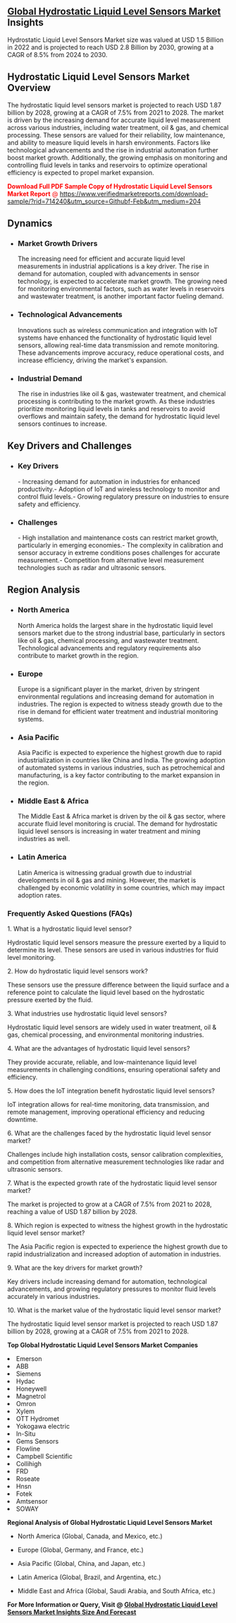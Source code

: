 <h2><a href="https://www.verifiedmarketreports.com/download-sample/?rid=714240&amp;utm_source=Githubf&amp;utm_medium=204" target="_blank">Global Hydrostatic Liquid Level Sensors Market</a> Insights</h2><p>Hydrostatic Liquid Level Sensors Market size was valued at USD 1.5 Billion in 2022 and is projected to reach USD 2.8 Billion by 2030, growing at a CAGR of 8.5% from 2024 to 2030.</p><p><h2>Hydrostatic Liquid Level Sensors Market Overview</h2><p>The hydrostatic liquid level sensors market is projected to reach USD 1.87 billion by 2028, growing at a CAGR of 7.5% from 2021 to 2028. The market is driven by the increasing demand for accurate liquid level measurement across various industries, including water treatment, oil & gas, and chemical processing. These sensors are valued for their reliability, low maintenance, and ability to measure liquid levels in harsh environments. Factors like technological advancements and the rise in industrial automation further boost market growth. Additionally, the growing emphasis on monitoring and controlling fluid levels in tanks and reservoirs to optimize operational efficiency is expected to propel market expansion.<p><span class=""><span style="color: #ff0000;"><strong>Download Full PDF Sample Copy of Hydrostatic Liquid Level Sensors Market Report</strong> @ </span><a href="https://www.verifiedmarketreports.com/download-sample/?rid=714240&amp;utm_source=Githubf-Feb&amp;utm_medium=204" target="_blank">https://www.verifiedmarketreports.com/download-sample/?rid=714240&amp;utm_source=Githubf-Feb&amp;utm_medium=204</a></span></p><h2>Dynamics</h2><ul><li><h3>Market Growth Drivers</h3> The increasing need for efficient and accurate liquid level measurements in industrial applications is a key driver. The rise in demand for automation, coupled with advancements in sensor technology, is expected to accelerate market growth. The growing need for monitoring environmental factors, such as water levels in reservoirs and wastewater treatment, is another important factor fueling demand.</li><li><h3>Technological Advancements</h3> Innovations such as wireless communication and integration with IoT systems have enhanced the functionality of hydrostatic liquid level sensors, allowing real-time data transmission and remote monitoring. These advancements improve accuracy, reduce operational costs, and increase efficiency, driving the market's expansion.</li><li><h3>Industrial Demand</h3> The rise in industries like oil & gas, wastewater treatment, and chemical processing is contributing to the market growth. As these industries prioritize monitoring liquid levels in tanks and reservoirs to avoid overflows and maintain safety, the demand for hydrostatic liquid level sensors continues to increase.</li></ul><h2>Key Drivers and Challenges</h2><ul><li><h3>Key Drivers</h3> - Increasing demand for automation in industries for enhanced productivity.- Adoption of IoT and wireless technology to monitor and control fluid levels.- Growing regulatory pressure on industries to ensure safety and efficiency.</li><li><h3>Challenges</h3> - High installation and maintenance costs can restrict market growth, particularly in emerging economies.- The complexity in calibration and sensor accuracy in extreme conditions poses challenges for accurate measurement.- Competition from alternative level measurement technologies such as radar and ultrasonic sensors.</li></ul><h2>Region Analysis</h2><ul><li><h3>North America</h3> North America holds the largest share in the hydrostatic liquid level sensors market due to the strong industrial base, particularly in sectors like oil & gas, chemical processing, and wastewater treatment. Technological advancements and regulatory requirements also contribute to market growth in the region.</li><li><h3>Europe</h3> Europe is a significant player in the market, driven by stringent environmental regulations and increasing demand for automation in industries. The region is expected to witness steady growth due to the rise in demand for efficient water treatment and industrial monitoring systems.</li><li><h3>Asia Pacific</h3> Asia Pacific is expected to experience the highest growth due to rapid industrialization in countries like China and India. The growing adoption of automated systems in various industries, such as petrochemical and manufacturing, is a key factor contributing to the market expansion in the region.</li><li><h3>Middle East & Africa</h3> The Middle East & Africa market is driven by the oil & gas sector, where accurate fluid level monitoring is crucial. The demand for hydrostatic liquid level sensors is increasing in water treatment and mining industries as well.</li><li><h3>Latin America</h3> Latin America is witnessing gradual growth due to industrial developments in oil & gas and mining. However, the market is challenged by economic volatility in some countries, which may impact adoption rates.</li></ul><h3>Frequently Asked Questions (FAQs)</h3><p>1. What is a hydrostatic liquid level sensor?</p><p>Hydrostatic liquid level sensors measure the pressure exerted by a liquid to determine its level. These sensors are used in various industries for fluid level monitoring.</p><p>2. How do hydrostatic liquid level sensors work?</p><p>These sensors use the pressure difference between the liquid surface and a reference point to calculate the liquid level based on the hydrostatic pressure exerted by the fluid.</p><p>3. What industries use hydrostatic liquid level sensors?</p><p>Hydrostatic liquid level sensors are widely used in water treatment, oil & gas, chemical processing, and environmental monitoring industries.</p><p>4. What are the advantages of hydrostatic liquid level sensors?</p><p>They provide accurate, reliable, and low-maintenance liquid level measurements in challenging conditions, ensuring operational safety and efficiency.</p><p>5. How does the IoT integration benefit hydrostatic liquid level sensors?</p><p>IoT integration allows for real-time monitoring, data transmission, and remote management, improving operational efficiency and reducing downtime.</p><p>6. What are the challenges faced by the hydrostatic liquid level sensor market?</p><p>Challenges include high installation costs, sensor calibration complexities, and competition from alternative measurement technologies like radar and ultrasonic sensors.</p><p>7. What is the expected growth rate of the hydrostatic liquid level sensor market?</p><p>The market is projected to grow at a CAGR of 7.5% from 2021 to 2028, reaching a value of USD 1.87 billion by 2028.</p><p>8. Which region is expected to witness the highest growth in the hydrostatic liquid level sensor market?</p><p>The Asia Pacific region is expected to experience the highest growth due to rapid industrialization and increased adoption of automation in industries.</p><p>9. What are the key drivers for market growth?</p><p>Key drivers include increasing demand for automation, technological advancements, and growing regulatory pressures to monitor fluid levels accurately in various industries.</p><p>10. What is the market value of the hydrostatic liquid level sensor market?</p><p>The hydrostatic liquid level sensor market is projected to reach USD 1.87 billion by 2028, growing at a CAGR of 7.5% from 2021 to 2028.</p></p><p><strong>Top Global Hydrostatic Liquid Level Sensors Market Companies</strong></p><div data-test-id=""><p><li>Emerson</li><li> ABB</li><li> Siemens</li><li> Hydac</li><li> Honeywell</li><li> Magnetrol</li><li> Omron</li><li> Xylem</li><li> OTT Hydromet</li><li> Yokogawa electric</li><li> In-Situ</li><li> Gems Sensors</li><li> Flowline</li><li> Campbell Scientific</li><li> Collihigh</li><li> FRD</li><li> Roseate</li><li> Hnsn</li><li> Fotek</li><li> Amtsensor</li><li> SOWAY</li></p><div><strong>Regional Analysis of&nbsp;Global Hydrostatic Liquid Level Sensors Market</strong></div><ul><li dir="ltr"><p dir="ltr">North America&nbsp;(Global, Canada, and Mexico, etc.)</p></li><li dir="ltr"><p dir="ltr">Europe (Global, Germany, and France, etc.)</p></li><li dir="ltr"><p dir="ltr">Asia Pacific&nbsp;(Global, China, and Japan, etc.)</p></li><li dir="ltr"><p dir="ltr">Latin America&nbsp;(Global, Brazil, and Argentina, etc.)</p></li><li dir="ltr">Middle East and Africa&nbsp;(Global, Saudi Arabia, and South Africa, etc.)</li></ul><p><strong>For More Information or Query, Visit @&nbsp;</strong><strong><a href="https://www.verifiedmarketreports.com/product/hydrostatic-liquid-level-sensors-market/?utm_source=Githubf&amp;utm_medium=204" target="_blank">Global Hydrostatic Liquid Level Sensors Market Insights Size And Forecast</a></strong></p></div>
